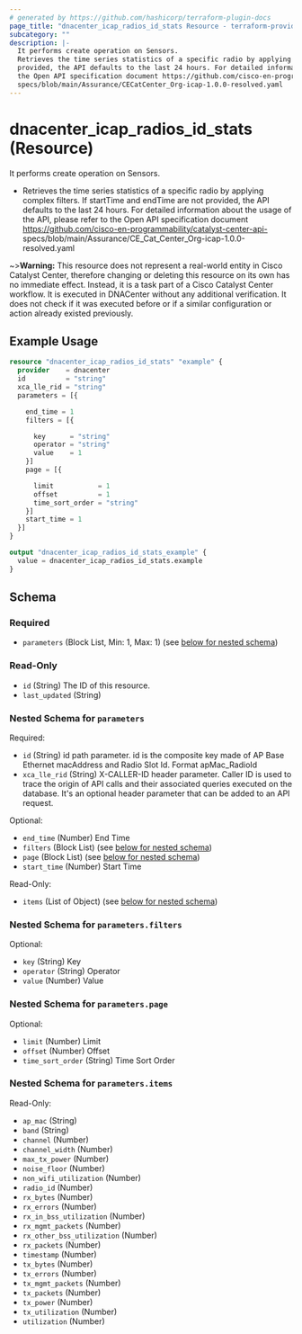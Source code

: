 ```yaml
---
# generated by https://github.com/hashicorp/terraform-plugin-docs
page_title: "dnacenter_icap_radios_id_stats Resource - terraform-provider-dnacenter"
subcategory: ""
description: |-
  It performs create operation on Sensors.
  Retrieves the time series statistics of a specific radio by applying complex filters. If startTime and endTime are not
  provided, the API defaults to the last 24 hours. For detailed information about the usage of the API, please refer to
  the Open API specification document https://github.com/cisco-en-programmability/catalyst-center-api-
  specs/blob/main/Assurance/CECatCenter_Org-icap-1.0.0-resolved.yaml
---
```


# dnacenter_icap_radios_id_stats (Resource)

It performs create operation on Sensors.

- Retrieves the time series statistics of a specific radio by applying complex filters. If startTime and endTime are not
provided, the API defaults to the last 24 hours. For detailed information about the usage of the API, please refer to
the Open API specification document https://github.com/cisco-en-programmability/catalyst-center-api-
specs/blob/main/Assurance/CE_Cat_Center_Org-icap-1.0.0-resolved.yaml

~>**Warning:**
This resource does not represent a real-world entity in Cisco Catalyst Center, therefore changing or deleting this resource on its own has no immediate effect.
Instead, it is a task part of a Cisco Catalyst Center workflow. It is executed in DNACenter without any additional verification. It does not check if it was executed before or if a similar configuration or action already existed previously.

## Example Usage

```terraform
resource "dnacenter_icap_radios_id_stats" "example" {
  provider    = dnacenter
  id          = "string"
  xca_lle_rid = "string"
  parameters = [{

    end_time = 1
    filters = [{

      key      = "string"
      operator = "string"
      value    = 1
    }]
    page = [{

      limit           = 1
      offset          = 1
      time_sort_order = "string"
    }]
    start_time = 1
  }]
}

output "dnacenter_icap_radios_id_stats_example" {
  value = dnacenter_icap_radios_id_stats.example
}
```

<!-- schema generated by tfplugindocs -->
## Schema

### Required

- `parameters` (Block List, Min: 1, Max: 1) (see [below for nested schema](#nestedblock--parameters))

### Read-Only

- `id` (String) The ID of this resource.
- `last_updated` (String)

<a id="nestedblock--parameters"></a>
### Nested Schema for `parameters`

Required:

- `id` (String) id path parameter. id is the composite key made of AP Base Ethernet macAddress and Radio Slot Id. Format apMac_RadioId
- `xca_lle_rid` (String) X-CALLER-ID header parameter. Caller ID is used to trace the origin of API calls and their associated queries executed on the database. It's an optional header parameter that can be added to an API request.

Optional:

- `end_time` (Number) End Time
- `filters` (Block List) (see [below for nested schema](#nestedblock--parameters--filters))
- `page` (Block List) (see [below for nested schema](#nestedblock--parameters--page))
- `start_time` (Number) Start Time

Read-Only:

- `items` (List of Object) (see [below for nested schema](#nestedatt--parameters--items))

<a id="nestedblock--parameters--filters"></a>
### Nested Schema for `parameters.filters`

Optional:

- `key` (String) Key
- `operator` (String) Operator
- `value` (Number) Value


<a id="nestedblock--parameters--page"></a>
### Nested Schema for `parameters.page`

Optional:

- `limit` (Number) Limit
- `offset` (Number) Offset
- `time_sort_order` (String) Time Sort Order


<a id="nestedatt--parameters--items"></a>
### Nested Schema for `parameters.items`

Read-Only:

- `ap_mac` (String)
- `band` (String)
- `channel` (Number)
- `channel_width` (Number)
- `max_tx_power` (Number)
- `noise_floor` (Number)
- `non_wifi_utilization` (Number)
- `radio_id` (Number)
- `rx_bytes` (Number)
- `rx_errors` (Number)
- `rx_in_bss_utilization` (Number)
- `rx_mgmt_packets` (Number)
- `rx_other_bss_utilization` (Number)
- `rx_packets` (Number)
- `timestamp` (Number)
- `tx_bytes` (Number)
- `tx_errors` (Number)
- `tx_mgmt_packets` (Number)
- `tx_packets` (Number)
- `tx_power` (Number)
- `tx_utilization` (Number)
- `utilization` (Number)
